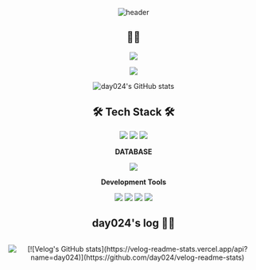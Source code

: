<div align="center">

![header](https://capsule-render.vercel.app/api?type=waving&color=gradient&&height=300&section=header&text=Welcome%20to%20%20day024%20's%20GitHub🍀&fontSize=40&animation=twinkling)

<p>
  
  ## 👩‍💻

</p>

<p>
  <a href="https://hits.seeyoufarm.com"><img src="https://hits.seeyoufarm.com/api/count/incr/badge.svg?url=https%3A%2F%2Fgithub.com%2Fday024%2Fhit-counter&count_bg=%23D8ACF0&title_bg=%23555555&icon=&icon_color=%23E7E7E7&title=hits&edge_flat=false" /></a>
</p>

<p>
  <img src="https://github-readme-stats.vercel.app/api/top-langs/?username=day024&layout=compact" />
  
  ![day024's GitHub stats](https://github-readme-stats.vercel.app/api?username=day024&show_icons=true&theme=radical)
  
</p>

<p>

## 🛠 Tech Stack 🛠

<img src="https://img.shields.io/badge/Python-3776AB?style=flat&logo=Python&logoColor=white"/></a>
<img src="https://img.shields.io/badge/Java-007396?style=flat&logo=Java&logoColor=white"/></a>
<img src="https://img.shields.io/badge/c-A8B9CC?style=flat&logo=c&logoColor=white"/></a>


**DATABASE**

<img src="https://img.shields.io/badge/postgresql-4169E1?style=flat&logo=postgresql&logoColor=white"/></a>

**Development Tools**

<img src="https://img.shields.io/badge/anaconda-44A833?style=flat&logo=anaconda&logoColor=white"/></a>
<img src="https://img.shields.io/badge/intellijidea-000000?style=flat&logo=intellijidea&logoColor=white"/></a>
<img src="https://img.shields.io/badge/visualstudio-5C2D91?style=flat&logo=visualstudio&logoColor=white"/></a>
<img src="https://img.shields.io/badge/visualstudiocode-007ACC?style=flat&logo=visualstudiocode&logoColor=white"/></a>
</p>

<p>

## day024's log 👩‍💻

</p>

<div style="display: flex; flex-direction: row; justify-content: center;">

 <p>
   <a href="https://velog.io/@day024"><img src="https://velog-readme-stats.vercel.app/api/badge?name=day024" /></a>
 </p>
 
 <p>
   [![Velog's GitHub stats](https://velog-readme-stats.vercel.app/api?name=day024)](https://github.com/day024/velog-readme-stats)</a>
 </p>

</div>

</div>
